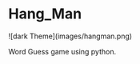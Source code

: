 # Hang_Man
 <picture>
  <source media="(prefers-color-scheme: light)" srcset=images/hangman.png>
</picture>
![dark Theme](images/hangman.png)

 Word Guess game using python.
